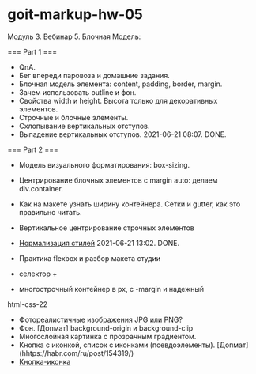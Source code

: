 # goit-markup-hw-05

Модуль 3. Вебинар 5. Блочная Модель:

=== Part 1 ===

- QnA.
- Бег впереди паровоза и домашние задания.
- Блочная модель элемента: content, padding, border, margin.
- Зачем использовать outline и фон.
- Свойства width и height. Высота только для декоративных элементов.
- Строчные и блочные элементы.
- Схлопывание вертикальных отступов.
- Выпадение вертикальных отступов. 2021-06-21 08:07. DONE.

=== Part 2 ===

- Модель визуального форматирования: box-sizing.
- Центрирование блочных элементов с margin auto: делаем div.container.
- Как на макете узнать ширину контейнера. Сетки и gutter, как это правильно читать.
- Вертикальное центрирование строчных элементов
- [Нормализация стилей](https://github.com/sindresorhus/modern-normalize) 2021-06-21 13:02. DONE.

- Практика flexbox и разбор макета студии
- селектор +
- многострочный контейнер в px, с -margin и надежный

html-css-22

- Фотореалистичные изображения JPG или PNG?
- Фон. [Допмат] background-origin и background-clip
- Многослойная картинка с прозрачным градиентом.
- Кнопка с иконкой, список с иконками (псевдоэлементы). [Допмат] (hhtps://habr.com/ru/post/154319/)
- [Кнопка-иконка](https://moderncss.dev/icon-button-css-styling-guide/)
